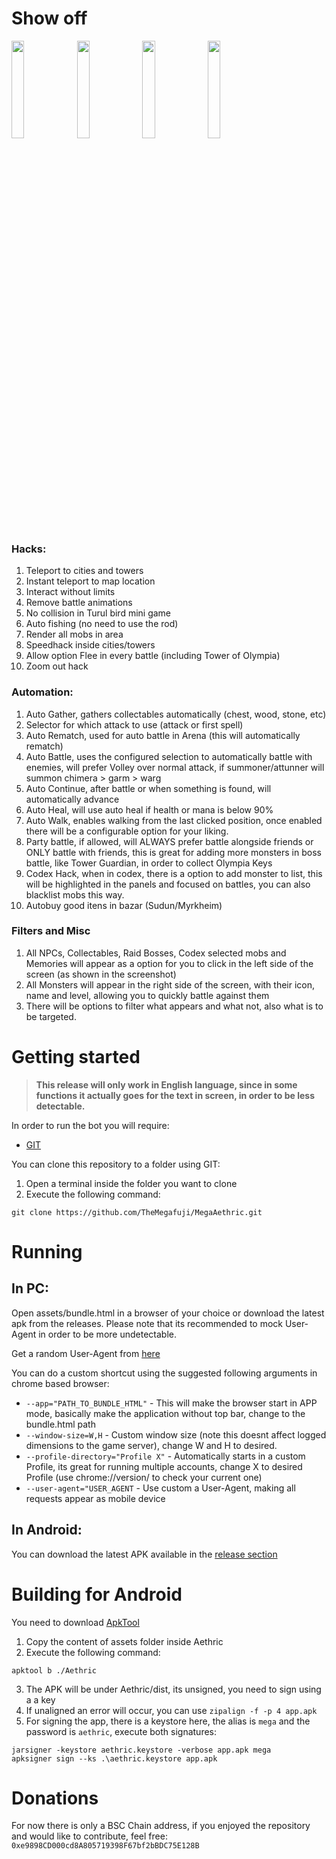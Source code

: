 # Show off
<img src="https://user-images.githubusercontent.com/2281415/224169809-21c99965-3879-4457-a47f-4a0ec1a027d1.jpeg" width="20%" height="20%"> <img src="https://user-images.githubusercontent.com/2281415/224169812-e5add325-23f1-4804-9e67-0130662668a6.jpeg" width="20%" height="20%"> <img src="https://user-images.githubusercontent.com/2281415/224169814-1f4f6529-69b7-4ea6-a354-491f8ac539a6.jpeg" width="20%" height="20%"> <img src="https://user-images.githubusercontent.com/2281415/224169804-d4f36613-4613-4841-94c1-d4b765ad2ce7.jpeg" width="20%" height="20%">

### **Hacks:**
1. Teleport to cities and towers
2. Instant teleport to map location
3. Interact without limits
4. Remove battle animations
5. No collision in Turul bird mini game
6. Auto fishing (no need to use the rod)
7. Render all mobs in area
8. Speedhack inside cities/towers
9. Allow option Flee in every battle (including Tower of Olympia)
10. Zoom out hack

### **Automation:**
1. Auto Gather, gathers collectables automatically (chest, wood, stone, etc)
2. Selector for which attack to use (attack or first spell)
3. Auto Rematch, used for auto battle in Arena (this will automatically rematch)
4. Auto Battle, uses the configured selection to automatically battle with enemies, will prefer Volley over normal attack, if summoner/attunner will summon chimera > garm > warg
5. Auto Continue, after battle or when something is found, will automatically advance
6. Auto Heal, will use auto heal if health or mana is below 90%
7. Auto Walk, enables walking from the last clicked position, once enabled there will be a configurable option for your liking.
8. Party battle, if allowed, will ALWAYS prefer battle alongside friends or ONLY battle with friends, this is great for adding more monsters in boss battle, like Tower Guardian, in order to collect Olympia Keys
9. Codex Hack, when in codex, there is a option to add monster to list, this will be highlighted in the panels and focused on battles, you can also blacklist mobs this way.
10. Autobuy good itens in bazar (Sudun/Myrkheim)

### **Filters and Misc**
1. All NPCs, Collectables, Raid Bosses, Codex selected mobs and Memories will appear as a option for you to click in the left side of the screen (as shown in the screenshot)
2. All Monsters will appear in the right side of the screen, with their icon, name and level, allowing you to quickly battle against them
3. There will be options to filter what appears and what not, also what is to be targeted.

# Getting started

> **This release will only work in English language, since in some functions it actually goes for the text in screen, in order to be less detectable.**

In order to run the bot you will require:
* [GIT](https://git-scm.com/downloads)

You can clone this repository to a folder using GIT:
1. Open a terminal inside the folder you want to clone
2. Execute the following command:
```
git clone https://github.com/TheMegafuji/MegaAethric.git
```

# Running

## In PC:
Open assets/bundle.html in a browser of your choice or download the latest apk from the releases. Please note that its recommended to mock User-Agent in order to be more undetectable.

Get a random User-Agent from [here](https://user-agents.net/devices/mobiles)

You can do a custom shortcut using the suggested following arguments in chrome based browser:
* `--app="PATH_TO_BUNDLE_HTML"` - This will make the browser start in APP mode, basically make the application without top bar, change to the bundle.html path
* `--window-size=W,H` - Custom window size (note this doesnt affect logged dimensions to the game server), change W and H to desired.
* `--profile-directory="Profile X"` - Automatically starts in a custom Profile, its great for running multiple accounts, change X to desired Profile (use chrome://version/ to check your current one)
* `--user-agent="USER_AGENT` - Use custom a User-Agent, making all requests appear as mobile device

## In Android:
You can download the latest APK available in the [release section](https://github.com/TheMegafuji/MegaAethric/releases/)

# Building for Android

You need to download [ApkTool](https://github.com/iBotPeaches/Apktool)
1. Copy the content of assets folder inside Aethric
2. Execute the following command:
```
apktool b ./Aethric
```
3. The APK will be under Aethric/dist, its unsigned, you need to sign using a a key
4. If unaligned an error will occur, you can use `zipalign -f -p 4 app.apk`
5. For signing the app, there is a keystore here, the alias is `mega` and the password is `aethric`, execute both signatures:
```
jarsigner -keystore aethric.keystore -verbose app.apk mega
apksigner sign --ks .\aethric.keystore app.apk
```

# Donations
For now there is only a BSC Chain address, if you enjoyed the repository and would like to contribute, feel free:
`0xe9898CD000cd8A805719398F67bf2bBDC75E128B`
